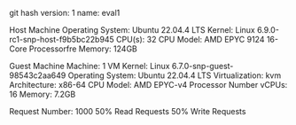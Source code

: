 git hash
version: 1
name: eval1

Host Machine 
    Operating System: Ubuntu 22.04.4 LTS
    Kernel: Linux 6.9.0-rc1-snp-host-f9b5bc22b945
    CPU(s): 32
    CPU Model: AMD EPYC 9124 16-Core Processorfre
    Memory: 124GB

Guest Machine
    Machine: 1 VM
    Kernel: Linux 6.7.0-snp-guest-98543c2aa649
    Operating System: Ubuntu 22.04.4 LTS
    Virtualization: kvm
    Architecture: x86-64
    CPU Model: AMD EPYC-v4 Processor
    Number vCPUs: 16
    Memory: 7.2GB

Request Number: 1000
    50% Read Requests
    50% Write Requests